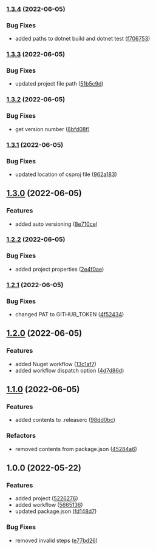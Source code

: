 ### [1.3.4](https://github.com/FreeGameIsAFreeGame/semantic-release-nuget-test/compare/v1.3.3...v1.3.4) (2022-06-05)


### Bug Fixes

* added paths to dotnet build and dotnet test ([f706753](https://github.com/FreeGameIsAFreeGame/semantic-release-nuget-test/commit/f7067533cf91ff2f335f0d15c4058ca113c21fa1))

### [1.3.3](https://github.com/FreeGameIsAFreeGame/semantic-release-nuget-test/compare/v1.3.2...v1.3.3) (2022-06-05)


### Bug Fixes

* updated project file path ([51b5c9d](https://github.com/FreeGameIsAFreeGame/semantic-release-nuget-test/commit/51b5c9d31a31dda3503b77d9a39b4a21e08b9058))

### [1.3.2](https://github.com/FreeGameIsAFreeGame/semantic-release-nuget-test/compare/v1.3.1...v1.3.2) (2022-06-05)


### Bug Fixes

* get version number ([8bfd08f](https://github.com/FreeGameIsAFreeGame/semantic-release-nuget-test/commit/8bfd08f6e9d6956f64c7face195ba52fb0afe3a0))

### [1.3.1](https://github.com/FreeGameIsAFreeGame/semantic-release-nuget-test/compare/v1.3.0...v1.3.1) (2022-06-05)


### Bug Fixes

* updated location of csproj file ([962a183](https://github.com/FreeGameIsAFreeGame/semantic-release-nuget-test/commit/962a183a1cbc1f9ab9db05f08d7cb81dd8e6ba91))

## [1.3.0](https://github.com/FreeGameIsAFreeGame/semantic-release-nuget-test/compare/v1.2.2...v1.3.0) (2022-06-05)


### Features

* added auto versioning ([8e710ce](https://github.com/FreeGameIsAFreeGame/semantic-release-nuget-test/commit/8e710ce253a84351c9076293f683b652c4a82e0d))

### [1.2.2](https://github.com/FreeGameIsAFreeGame/semantic-release-nuget-test/compare/v1.2.1...v1.2.2) (2022-06-05)


### Bug Fixes

* added project properties ([2e4f0ae](https://github.com/FreeGameIsAFreeGame/semantic-release-nuget-test/commit/2e4f0aead0347c04c0f03d96f7294711ada78a34))

### [1.2.1](https://github.com/FreeGameIsAFreeGame/semantic-release-nuget-test/compare/v1.2.0...v1.2.1) (2022-06-05)


### Bug Fixes

* changed PAT to GITHUB_TOKEN ([4f52434](https://github.com/FreeGameIsAFreeGame/semantic-release-nuget-test/commit/4f5243436d9f444fe66e1fb81d78405cab03c894))

## [1.2.0](https://github.com/FreeGameIsAFreeGame/semantic-release-nuget-test/compare/v1.1.0...v1.2.0) (2022-06-05)


### Features

* added Nuget workflow ([13c1af7](https://github.com/FreeGameIsAFreeGame/semantic-release-nuget-test/commit/13c1af7dfa2d09e265f5ec7527a99759d2250078))
* added workflow dispatch option ([4d7d86d](https://github.com/FreeGameIsAFreeGame/semantic-release-nuget-test/commit/4d7d86d69f1dfe54a2f90ffe5c925522020306bd))

## [1.1.0](https://github.com/FreeGameIsAFreeGame/semantic-release-nuget-test/compare/v1.0.0...v1.1.0) (2022-06-05)


### Features

* added contents to .releaserc ([98dd0bc](https://github.com/FreeGameIsAFreeGame/semantic-release-nuget-test/commit/98dd0bc9ddcb174f5a72c27ecd7a318636472f14))


### Refactors

* removed contents from package.json ([45284a6](https://github.com/FreeGameIsAFreeGame/semantic-release-nuget-test/commit/45284a66267f712647a310527eec99d288c5398e))

## 1.0.0 (2022-05-22)


### Features

* added project ([5226276](https://github.com/FreeGameIsAFreeGame/semantic-release-nuget-test/commit/52262767d0872664069a84a21a12664b5c3792f8))
* added workflow ([5665136](https://github.com/FreeGameIsAFreeGame/semantic-release-nuget-test/commit/5665136a0dfb10734485a71d472bf76b0204546d))
* updated package.json ([fd148d7](https://github.com/FreeGameIsAFreeGame/semantic-release-nuget-test/commit/fd148d7b9f2f959b5fdcec332219b6365eec3c04))


### Bug Fixes

* removed invalid steps ([e77bd26](https://github.com/FreeGameIsAFreeGame/semantic-release-nuget-test/commit/e77bd263da81b49c01d68018fed539a1ecdb87ce))
